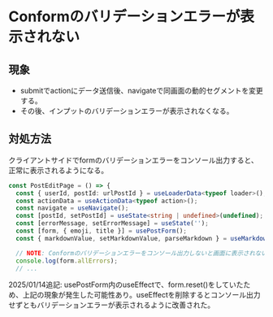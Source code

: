 # Conformのバリデーションエラーが表示されない

## 現象

- submitでactionにデータ送信後、navigateで同画面の動的セグメントを変更する。
- その後、インプットのバリデーションエラーが表示されなくなる。

## 対処方法

クライアントサイドでformのバリデーションエラーをコンソール出力すると、正常に表示されるようになる。

```ts
const PostEditPage = () => {
  const { userId, postId: urlPostId } = useLoaderData<typeof loader>();
  const actionData = useActionData<typeof action>();
  const navigate = useNavigate();
  const [postId, setPostId] = useState<string | undefined>(undefined);
  const [errorMessage, setErrorMessage] = useState('');
  const [form, { emoji, title }] = usePostForm();
  const { markdownValue, setMarkdownValue, parseMarkdown } = useMarkdownValueStore();

  // NOTE: Conformのバリデーションエラーをコンソール出力しないと画面に表示されない。
  console.log(form.allErrors);
  // ...
```

2025/01/14追記: usePostForm内のuseEffectで、form.reset()をしていたため、上記の現象が発生した可能性あり。useEffectを削除するとコンソール出力せずともバリデーションエラーが表示されるように改善された。
